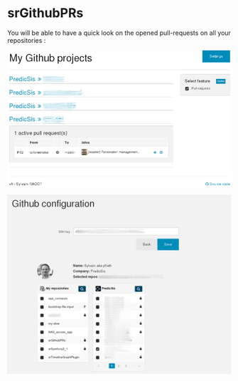 srGithubPRs
===========

You will be able to have a quick look on the opened pull-requests on all your repositories : 

![Alt text](/doc/readme_main_20140719.png?raw=true)

![Alt text](/doc/readme_settings_20140719.png?raw=true)
